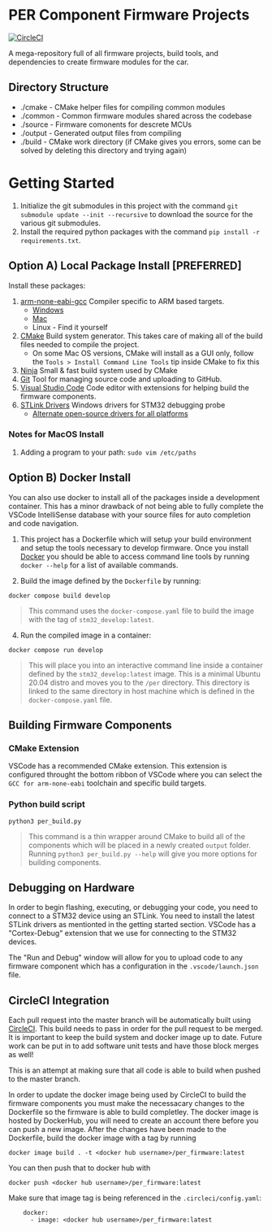 # PER Component Firmware Projects
[![CircleCI](https://circleci.com/gh/PurdueElectricRacing/firmware/tree/master.svg?style=svg)](https://circleci.com/gh/PurdueElectricRacing/firmware/tree/master)


A mega-repository full of all firmware projects, build tools, and dependencies to create firmware modules for the car.

## Directory Structure

  - ./cmake - CMake helper files for compiling common modules
  - ./common - Common firmware modules shared across the codebase
  - ./source - Firmware comonents for descrete MCUs
  - ./output - Generated output files from compiling
  - ./build - CMake work directory (if CMake gives you errors, some can be solved by deleting this directory and trying again)

# Getting Started
1. Initialize the git submodules in this project with the command `git submodule update --init --recursive` to download the source for the various git submodules.
2. Install the required python packages with the command `pip install -r requirements.txt`.

## Option A) Local Package Install [PREFERRED]
Install these packages:
1. [arm-none-eabi-gcc](https://developer.arm.com/tools-and-software/open-source-software/developer-tools/gnu-toolchain/gnu-rm/downloads) Compiler specific to ARM based targets.
   - [Windows](https://developer.arm.com/-/media/Files/downloads/gnu-rm/10.3-2021.07/gcc-arm-none-eabi-10.3-2021.07win32/gcc-arm-none-eabi-10.3-2021.07-win32.exe)
   - [Mac](https://developer.arm.com/-/media/Files/downloads/gnu-rm/10.3-2021.07/gcc-arm-none-eabi-10.3-2021.07-mac-10.14.6-sha1.pkg)
   - Linux - Find it yourself
2. [CMake](https://cmake.org/install/) Build system generator. This takes care of making all of the build files needed to compile the project.
   - On some Mac OS versions, CMake will install as a GUI only, follow the `Tools > Install Command Line Tools` tip inside CMake to fix this
3. [Ninja](https://ninja-build.org/) Small & fast build system used by CMake
4. [Git](https://git-scm.com/downloads) Tool for managing source code and uploading to GitHub.
5. [Visual Studio Code](https://code.visualstudio.com/) Code editor with extensions for helping build the firmware components.
6. [STLink Drivers](https://www.st.com/en/development-tools/stsw-link009.html) Windows drivers for STM32 debugging probe
   - [Alternate open-source drivers for all platforms](https://github.com/stlink-org/stlink)

### Notes for MacOS Install
1. Adding a program to your path: `sudo vim /etc/paths`

## Option B) Docker Install
You can also use docker to install all of the packages inside a development container. This has a minor drawback of not being able to fully complete the VSCode IntelliSense database with your source files for auto completion and code navigation.

1. This project has a Dockerfile which will setup your build environment and setup the tools necessary to develop firmware. Once you install [Docker](https://docs.docker.com/get-docker/) you should be able to access command line tools by running `docker --help` for a list of available commands.

2. Build the image defined by the `Dockerfile` by running:
```
docker compose build develop
```
>This command uses the `docker-compose.yaml` file to build the image with the tag of `stm32_develop:latest`. 

4. Run the compiled image in a container:
```
docker compose run develop
```
> This will place you into an interactive command line inside a container defined by the `stm32_develop:latest` image. This is a minimal Ubuntu 20.04 distro and moves you to the `/per` directory. This directory is linked to the same directory in host machine which is defined in the `docker-compose.yaml` file.

## Building Firmware Components

### CMake Extension
VSCode has a recommended CMake extension. This extension is configured throught the bottom ribbon of VSCode where you can select the `GCC for arm-none-eabi` toolchain and specific build targets.

### Python build script

```
python3 per_build.py
``` 
> This command is a thin wrapper around CMake to build all of the components which will be placed in a newly created `output` folder. Running `python3 per_build.py --help` will give you more options for building components.

## Debugging on Hardware
In order to begin flashing, executing, or debugging your code, you need to connect to a STM32 device using an STLink. You need to install the latest STLink drivers as mentionted in the getting started section. VSCode has a "Cortex-Debug" extension that we use for connecting to the STM32 devices.

The "Run and Debug" window will allow for you to upload code to any firmware component which has a configuration in the `.vscode/launch.json` file.

## CircleCI Integration
Each pull request into the master branch will be automatically built using [CircleCI](https://app.circleci.com/pipelines/github/PurdueElectricRacing/firmware?filter=all). This build needs to pass in order for the pull request to be merged. It is important to keep the build system and docker image up to date. Future work can be put in to add software unit tests and have those block merges as well!

This is an attempt at making sure that all code is able to build when pushed to the master branch.

In order to update the docker image being used by CircleCI to build the firmware components you must make the necessacary changes to the Dockerfile so the firmware is able to build completley. The docker image is hosted by DockerHub, you will need to create an account there before you can push a new image.
After the changes have been made to the Dockerfile, build the docker image with a tag by running
```
docker image build . -t <docker hub username>/per_firmware:latest
```

You can then push that to docker hub with
```
docker push <docker hub username>/per_firmware:latest
```

Make sure that image tag is being referenced in the `.circleci/config.yaml`:
```
    docker:
      - image: <docker hub username>/per_firmware:latest
```